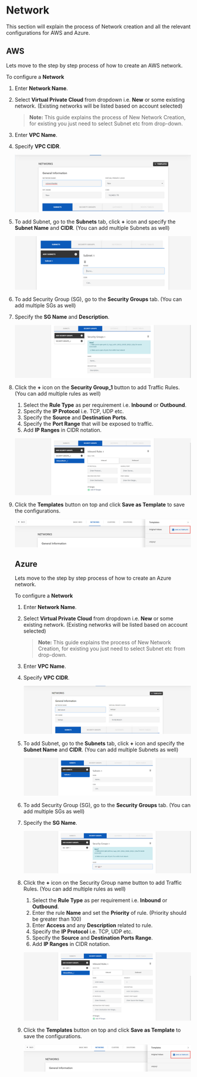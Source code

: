 # Network

This section will explain the process of Network creation and all the relevant configurations for AWS and Azure. 

## AWS

Lets move to the step by step process of how to create an AWS network.

To configure a **Network**

1. Enter **Network Name**.

2. Select **Virtual Private Cloud** from dropdown i.e. **New** or some existing network. (Existing networks will be listed based on account selected)

   > **Note:** This guide explains the process of New Network Creation, for existing you just need to select Subnet etc from drop-down.

3. Enter **VPC Name**. 

4. Specify **VPC CIDR**.

   ![1](imgs\1.jpg)

5. To add Subnet, go to the **Subnets** tab, click **+** icon and specify the **Subnet Name** and **CIDR**. (You can add multiple Subnets as well)

   ![2](imgs\2.jpg)

6. To add Security Group (SG), go to the **Security Groups** tab. (You can add multiple SGs as well)

7. Specify the **SG Name** and **Description**.

   ![3](imgs\3.jpg)

8. Click the **+** icon on the **Security Group_1** button to add Traffic Rules. (You can add multiple rules as well)

   1. Select the **Rule Type** as per requirement i.e. **Inbound** or **Outbound**.
   2. Specify the **IP Protocol** i.e. TCP, UDP etc.
   3. Specify the **Source** and **Destination** **Ports**.
   4. Specify the **Port Range** that will be exposed to traffic.
   5. Add **IP Ranges** in CIDR notation.

   ![4](imgs\4.jpg)

9. Click the **Templates** button on top and click **Save as Template** to save the configurations.

   ![5](imgs\5.jpg)

   ## Azure

   Lets move to the step by step process of how to create an Azure network.

   To configure a **Network**

   1. Enter **Network Name**.

   2. Select **Virtual Private Cloud** from dropdown i.e. **New** or some existing network. (Existing networks will be listed based on account selected)

      > **Note:** This guide explains the process of New Network Creation, for existing you just need to select Subnet etc from drop-down.

   3. Enter **VPC Name**. 

   4. Specify **VPC CIDR**.

      ![6](imgs\6.jpg)

   5. To add Subnet, go to the **Subnets** tab, click **+** icon and specify the **Subnet Name** and **CIDR**. (You can add multiple Subnets as well)

      ![7](imgs\7.jpg)

   6. To add Security Group (SG), go to the **Security Groups** tab. (You can add multiple SGs as well)

   7. Specify the **SG Name**.

      ![8](imgs\8.jpg)

   8. Click the **+** icon on the Security Group name button to add Traffic Rules. (You can add multiple rules as well)

      1. Select the **Rule Type** as per requirement i.e. **Inbound** or **Outbound**.
      2. Enter the rule **Name** and set the **Priority** of rule. (Priority should be greater than 100)
      3. Enter **Access** and any **Description** related to rule.
      4. Specify the **IP Protocol** i.e. TCP, UDP etc.
      5. Specify the **Source** and **Destination Ports Range**.
      6. Add **IP Ranges** in CIDR notation.

      ![9](imgs\9.jpg)

   9. Click the **Templates** button on top and click **Save as Template** to save the configurations.

      ![5](imgs\5.jpg)